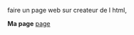 faire un page web sur createur de l html,


__Ma page__
[page]( https://bleaz01.github.io/Tim-Berners-Lee/.)
